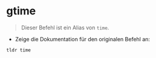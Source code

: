 # gtime

> Dieser Befehl ist ein Alias von `time`.

- Zeige die Dokumentation für den originalen Befehl an:

`tldr time`
